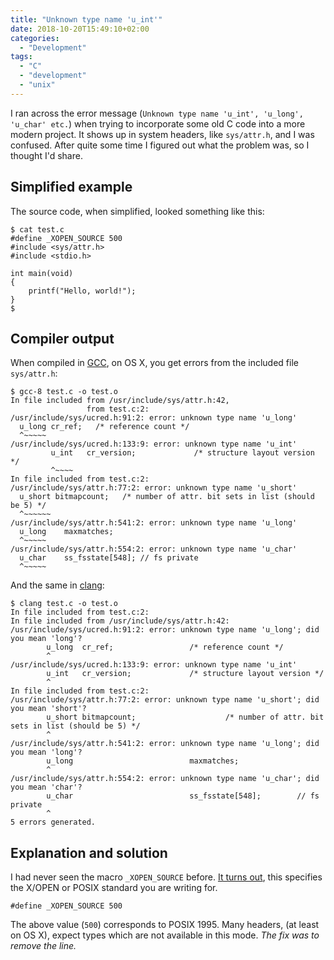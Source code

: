 ```yaml
---
title: "Unknown type name 'u_int'"
date: 2018-10-20T15:49:10+02:00
categories:
  - "Development"
tags:
  - "C"
  - "development"
  - "unix"
---
```


I ran across the error message (`Unknown type name 'u_int', 'u_long', 'u_char' etc.`) when trying to incorporate some old C code into a more modern project.
It shows up in system headers, like `sys/attr.h`, and I was confused.
After quite some time I figured out what the problem was, so I thought I'd share.

## Simplified example

The source code, when simplified, looked something like this:

```
$ cat test.c
#define _XOPEN_SOURCE 500
#include <sys/attr.h>
#include <stdio.h>

int main(void)
{
    printf("Hello, world!");
}
$
```

## Compiler output

When compiled in [GCC](https://gcc.gnu.org/), on OS X, you get errors from the included file `sys/attr.h`:
```
$ gcc-8 test.c -o test.o
In file included from /usr/include/sys/attr.h:42,
                 from test.c:2:
/usr/include/sys/ucred.h:91:2: error: unknown type name 'u_long'
  u_long cr_ref;   /* reference count */
  ^~~~~~
/usr/include/sys/ucred.h:133:9: error: unknown type name 'u_int'
         u_int   cr_version;             /* structure layout version */
         ^~~~~
In file included from test.c:2:
/usr/include/sys/attr.h:77:2: error: unknown type name 'u_short'
  u_short bitmapcount;   /* number of attr. bit sets in list (should be 5) */
  ^~~~~~~
/usr/include/sys/attr.h:541:2: error: unknown type name 'u_long'
  u_long    maxmatches;
  ^~~~~~
/usr/include/sys/attr.h:554:2: error: unknown type name 'u_char'
  u_char    ss_fsstate[548]; // fs private
  ^~~~~~
```

And the same in [clang](https://clang.llvm.org/):
```
$ clang test.c -o test.o
In file included from test.c:2:
In file included from /usr/include/sys/attr.h:42:
/usr/include/sys/ucred.h:91:2: error: unknown type name 'u_long'; did you mean 'long'?
        u_long  cr_ref;                 /* reference count */
        ^
/usr/include/sys/ucred.h:133:9: error: unknown type name 'u_int'
        u_int   cr_version;             /* structure layout version */
        ^
In file included from test.c:2:
/usr/include/sys/attr.h:77:2: error: unknown type name 'u_short'; did you mean 'short'?
        u_short bitmapcount;                    /* number of attr. bit sets in list (should be 5) */
        ^
/usr/include/sys/attr.h:541:2: error: unknown type name 'u_long'; did you mean 'long'?
        u_long                          maxmatches;
        ^
/usr/include/sys/attr.h:554:2: error: unknown type name 'u_char'; did you mean 'char'?
        u_char                          ss_fsstate[548];        // fs private
        ^
5 errors generated.
```

## Explanation and solution

I had never seen the macro `_XOPEN_SOURCE` before.
[It turns out](https://stackoverflow.com/questions/5378778/what-does-d-xopen-source-do-mean), this specifies the X/OPEN or POSIX standard you are writing for.

```
#define _XOPEN_SOURCE 500
```

The above value (`500`) corresponds to POSIX 1995.
Many headers, (at least on OS X), expect types which are not available in this mode.
_The fix was to remove the line._
